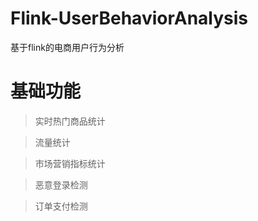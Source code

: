 # Flink-UserBehaviorAnalysis
基于flink的电商用户行为分析

# 基础功能
> 实时热门商品统计

> 流量统计

> 市场营销指标统计

> 恶意登录检测

> 订单支付检测
